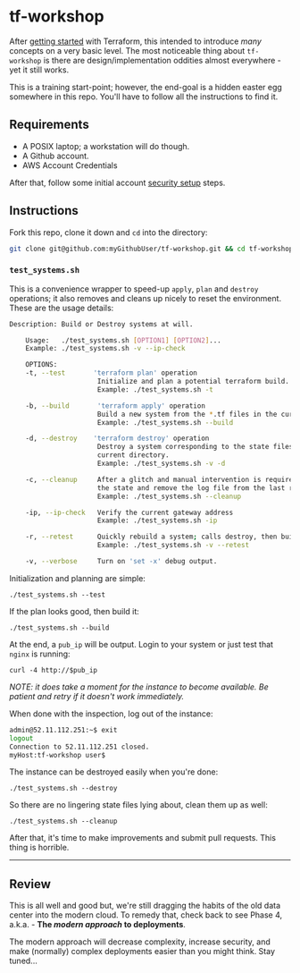 # tf-workshop
After [getting started] with Terraform, this intended to introduce _many_ concepts on a very basic level. The most noticeable thing about `tf-workshop` is there are design/implementation oddities almost everywhere - yet it still works. 

This is a training start-point; however, the end-goal is a hidden easter egg somewhere in this repo. You'll have to follow all the instructions to find it.

## Requirements
 * A POSIX laptop; a workstation will do though.
 * A Github account.
 * AWS Account Credentials
 
 After that, follow some initial account [security setup] steps.


## Instructions
Fork this repo, clone it down and `cd` into the directory:
```bash
git clone git@github.com:myGithubUser/tf-workshop.git && cd tf-workshop/
```

### `test_systems.sh`
This is a convenience wrapper to speed-up `apply`, `plan` and `destroy` operations; it also removes and cleans up nicely to reset the environment. These are the usage details:

```bash
Description: Build or Destroy systems at will.

    Usage:   ./test_systems.sh [OPTION1] [OPTION2]...
    Example: ./test_systems.sh -v --ip-check

    OPTIONS:
    -t, --test       'terraform plan' operation
                      Initialize and plan a potential terraform build.
                      Example: ./test_systems.sh -t

    -b, --build       'terraform apply' operation
                      Build a new system from the *.tf files in the current directory.
                      Example: ./test_systems.sh --build

    -d, --destroy    'terraform destroy' operation
                      Destroy a system corresponding to the state files in the
                      current directory.
                      Example: ./test_systems.sh -v -d

    -c, --cleanup     After a glitch and manual intervention is required, reset
                      the state and remove the log file from the last run.
                      Example: ./test_systems.sh --cleanup

    -ip, --ip-check   Verify the current gateway address
                      Example: ./test_systems.sh -ip

    -r, --retest      Quickly rebuild a system; calls destroy, then builds again.
                      Example: ./test_systems.sh -v --retest

    -v, --verbose     Turn on 'set -x' debug output.

```

Initialization and planning are simple:

`./test_systems.sh --test`

If the plan looks good, then build it:

`./test_systems.sh --build`

At the end, a `pub_ip` will be output. Login to your system or just test that `nginx` is running:

`curl -4 http://$pub_ip` 

_NOTE: it does take a moment for the instance to become available. Be patient and retry if it doesn't work immediately._

When done with the inspection, log out of the instance:

```bash
admin@52.11.112.251:~$ exit
logout
Connection to 52.11.112.251 closed.
myHost:tf-workshop user$ 
```

The instance can be destroyed easily when you're done:

`./test_systems.sh --destroy`

So there are no lingering state files lying about, clean them up as well:

`./test_systems.sh --cleanup`

After that, it's time to make improvements and submit pull requests. This thing is horrible.

***

## Review
This is all well and good but, we're still dragging the habits of the old data center into the modern cloud. To remedy that, check back to see Phase 4, a.k.a. - **The _modern approach_ to deployments**. 

The modern approach will decrease complexity, increase security, and make (normally) complex deployments easier than you might think. Stay tuned...

[getting started]:https://www.terraform.io/intro/getting-started/install.html
[security setup]:https://github.com/todd-dsm/mac-ops/wiki/Install-awscli
[end-goal]:https://github.com/turnbullpress/tfb-code/tree/master/3/web
